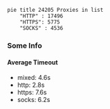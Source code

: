 
```mermaid
pie title 24205 Proxies in list
    "HTTP" : 17496
    "HTTPS": 5775
    "SOCKS" : 4536
```

### Some Info
#### Average Timeout

- mixed: 4.6s
- http: 2.8s
- https: 7.6s
- socks: 6.2s